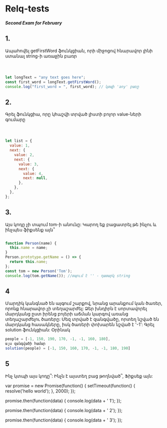 # Relq-tests
##### Second Exam for February

## 1. 
Ապահովել getFirstWord ֆունկցիան, որի միջոցով հնարավոր լինի ստանալ string-ի առաջին բառր
#
```js story

let longText = "any text goes here";
const first_word = longText.getFirstWord();
console.log("first_word = ", first_word); // կտպի 'any' բառը

```

## 2. 
Գրել ֆունկցիա, որը կհաշվի տրված լիստի բոլոր value-ների գումարը
#
```js story

let list = {
  value: 1,
  next: {
    value: 2,
    next: {
      value: 3,
      next: {
        value: 4,
        next: null,
      },
    },
  },
};

```

## 3. 
Այս կոդը չի տպում tom-ի անունը: Կարող եք բացատրել թե ինչու և ինչպես ֆիքսենք այն՞

```js story

function Person(name) {
  this.name = name;
}
Person.prototype.getName = () => {
  return this.name;
};
const tom = new Person('Tom');
console.log(tom.getName()); //տպում է '' - դատարկ string

```

## 4
Մարդիկ կանգնած են այգում շարքով, նրանց արանքում կան ծառեր, որոնք հնարավոր չի տեղաշարժել:
Ձեր խնդիրն է սորտավորել մարդկանց ըստ իրենց բոյերի աճման կարգով առանց տեղաշարժելու ծառերը: 
Մեզ տրված է զանգվածը, որտեղ նշված են մարդկանց հասակները, իսկ ծառերի փոխարեն նշված է '-1': 
Գրել solution ֆունկցիան:
Օրինակ

 ```js story
 people = [-1, 150, 190, 170, -1, -1, 160, 180], 
այս զանգվածի համար 
solution(people) = [-1, 150, 160, 170, -1, -1, 180, 190]

```

## 5
Ինչ կտպի այս կոդը՞: Ինչն է այստեղ բաց թողնված՞, Ֆիքսեք այն:

var promise = new Promise(function() {
    setTimeout(function() {
        resolve('hello world');
    }, 2000);
});

promise.then(function(data) {
    console.log(data + ' 1');
});

promise.then(function(data) {
    console.log(data + ' 2');
});

promise.then(function(data) {
    console.log(data + ' 3');
});
